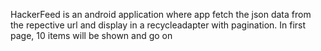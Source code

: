HackerFeed is an android application where app fetch the json data from the repective url and display in a recycleadapter 
with pagination. 
In first page, 10 items will be shown and go on
